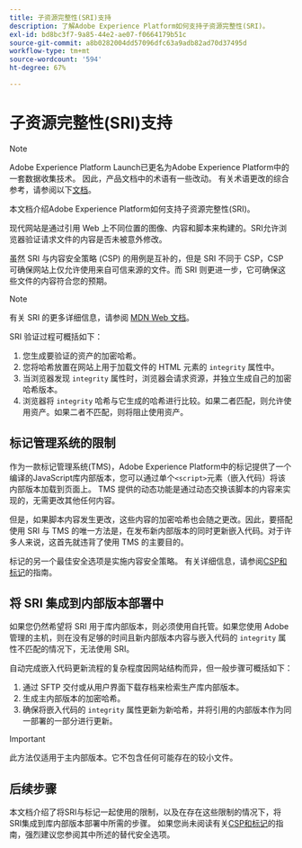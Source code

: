 ```yaml
---
title: 子资源完整性(SRI)支持
description: 了解Adobe Experience Platform如何支持子资源完整性(SRI)。
exl-id: bd8bc3f7-9a85-44e2-ae07-f0664179b51c
source-git-commit: a8b0282004dd57096dfc63a9adb82ad70d37495d
workflow-type: tm+mt
source-wordcount: '594'
ht-degree: 67%

---
```


# 子资源完整性(SRI)支持

>[!NOTE]
>
>Adobe Experience Platform Launch已更名为Adobe Experience Platform中的一套数据收集技术。 因此，产品文档中的术语有一些改动。 有关术语更改的综合参考，请参阅以下[文档](../../term-updates.md)。

本文档介绍Adobe Experience Platform如何支持子资源完整性(SRI)。

现代网站是通过引用 Web 上不同位置的图像、内容和脚本来构建的。SRI允许浏览器验证请求文件的内容是否未被意外修改。

虽然 SRI 与内容安全策略 (CSP) 的用例是互补的，但是 SRI 不同于 CSP，CSP 可确保网站上仅允许使用来自可信来源的文件。而 SRI 则更进一步，它可确保这些文件的内容符合您的预期。

>[!NOTE]
>
>有关 SRI 的更多详细信息，请参阅 [MDN Web 文档](https://developer.mozilla.org/zh-CN/docs/Web/Security/Subresource_Integrity)。

SRI 验证过程可概括如下：

1. 您生成要验证的资产的加密哈希。
1. 您将哈希放置在网站上用于加载文件的 HTML 元素的 `integrity` 属性中。
1. 当浏览器发现 `integrity` 属性时，浏览器会请求资源，并独立生成自己的加密哈希版本。
1. 浏览器将 `integrity` 哈希与它生成的哈希进行比较。如果二者匹配，则允许使用资产。如果二者不匹配，则将阻止使用资产。

## 标记管理系统的限制

作为一款标记管理系统(TMS)，Adobe Experience Platform中的标记提供了一个编译的JavaScript库内部版本，您可以通过单个`<script>`元素（嵌入代码）将该内部版本加载到页面上。 TMS 提供的动态功能是通过动态交换该脚本的内容来实现的，无需更改其他任何内容。

但是，如果脚本内容发生更改，这些内容的加密哈希也会随之更改。因此，要搭配使用 SRI 与 TMS 的唯一方法是，在发布新内部版本的同时更新嵌入代码。对于许多人来说，这首先就违背了使用 TMS 的主要目的。

标记的另一个最佳安全选项是实施内容安全策略。 有关详细信息，请参阅[CSP和标记](./content-security-policy.md)的指南。

## 将 SRI 集成到内部版本部署中

如果您仍然希望将 SRI 用于库内部版本，则必须使用自托管。如果您使用 Adobe 管理的主机，则在没有足够的时间且新内部版本内容与嵌入代码的 `integrity` 属性不匹配的情况下，无法使用 SRI。

自动完成嵌入代码更新流程的复杂程度因网站结构而异，但一般步骤可概括如下：

1. 通过 SFTP 交付或从用户界面下载存档来检索生产库内部版本。
1. 生成主内部版本的加密哈希。
1. 确保将嵌入代码的 `integrity` 属性更新为新哈希，并将引用的内部版本作为同一部署的一部分进行更新。

>[!IMPORTANT]
>
>此方法仅适用于主内部版本。它不包含任何可能存在的较小文件。

## 后续步骤

本文档介绍了将SRI与标记一起使用的限制，以及在存在这些限制的情况下，将SRI集成到库内部版本部署中所需的步骤。 如果您尚未阅读有关[CSP和标记](./content-security-policy.md)的指南，强烈建议您参阅其中所述的替代安全选项。
